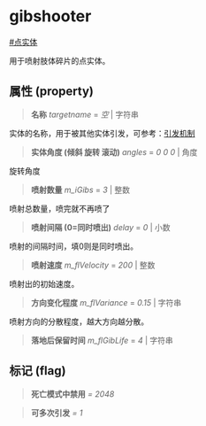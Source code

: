 # gibshooter
[#点实体](wiki/point_entity)

用于喷射肢体碎片的点实体。

## 属性 (property)
> **名称** *targetname* = *空* | 字符串

实体的名称，用于被其他实体引发，可参考：[引发机制](wiki/trigger)

> **实体角度 (倾斜 旋转 滚动)** *angles* = *0 0 0* | 角度

旋转角度

> **喷射数量** *m_iGibs* = *3* | 整数

喷射总数量，喷完就不再喷了

> **喷射间隔 (0=同时喷出)** *delay* = *0* | 小数

喷射的间隔时间，填0则是同时喷出。

> **喷射速度** *m_flVelocity* = *200* | 整数

喷射出的初始速度。

> **方向变化程度** *m_flVariance* = *0.15* | 字符串

喷射方向的分散程度，越大方向越分散。

> **落地后保留时间** *m_flGibLife* = *4* | 字符串

## 标记 (flag)
> **死亡模式中禁用** *= 2048*

> **可多次引发** *= 1*

